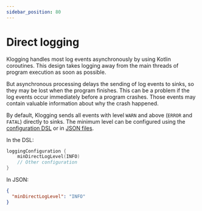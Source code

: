 ```yaml
---
sidebar_position: 80
---
```


# Direct logging

Klogging handles most log events asynchronously by using Kotlin coroutines. This design takes
logging away from the main threads of program execution as soon as possible.

But asynchronous processing delays the sending of log events to sinks, so they may be lost when the
program finishes. This can be a problem if the log events occur immediately before a program
crashes. Those events may contain valuable information about why the crash happened.

By default, Klogging sends all events with level `WARN` and above (`ERROR` and `FATAL`) directly to
sinks. The minimum level can be configured using the [configuration DSL](../configuration/dsl) or
in [JSON files](../configuration/json).

In the DSL:

```kotlin
loggingConfiguration {
    minDirectLogLevel(INFO)
    // Other configuration
}
```

In JSON:

```json
{
  "minDirectLogLevel": "INFO"
}
```
